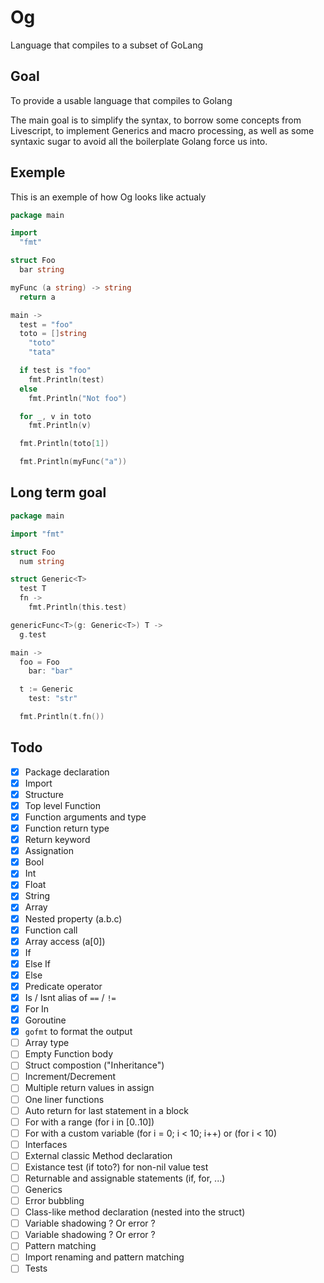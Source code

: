 # Og
Language that compiles to a subset of GoLang

## Goal

To provide a usable language that compiles to Golang

The main goal is to simplify the syntax, to borrow some concepts from Livescript, to implement Generics and macro processing, as well as some syntaxic sugar to avoid all the boilerplate Golang force us into.

## Exemple

This is an exemple of how Og looks like actualy

```go
package main

import
  "fmt"

struct Foo
  bar string

myFunc (a string) -> string
  return a

main ->
  test = "foo"
  toto = []string
    "toto"
    "tata"

  if test is "foo"
    fmt.Println(test)
  else
    fmt.Println("Not foo")

  for _, v in toto
    fmt.Println(v)

  fmt.Println(toto[1])

  fmt.Println(myFunc("a"))

```

## Long term goal

```go
package main

import "fmt"

struct Foo
  num string

struct Generic<T>
  test T
  fn ->
    fmt.Println(this.test)

genericFunc<T>(g: Generic<T>) T ->
  g.test

main ->
  foo = Foo
    bar: "bar"

  t := Generic
    test: "str"

  fmt.Println(t.fn())
```

## Todo

- [x] Package declaration
- [x] Import
- [x] Structure
- [x] Top level Function
- [x] Function arguments and type
- [x] Function return type
- [x] Return keyword
- [x] Assignation
- [x] Bool
- [x] Int
- [x] Float
- [x] String
- [x] Array
- [x] Nested property (a.b.c)
- [x] Function call
- [x] Array access (a[0])
- [x] If
- [x] Else If
- [x] Else
- [x] Predicate operator
- [x] Is / Isnt alias of `==` / `!=`
- [x] For In
- [x] Goroutine
- [x] `gofmt` to format the output
- [ ] Array type
- [ ] Empty Function body
- [ ] Struct compostion ("Inheritance")
- [ ] Increment/Decrement
- [ ] Multiple return values in assign
- [ ] One liner functions
- [ ] Auto return for last statement in a block
- [ ] For with a range (for i in [0..10])
- [ ] For with a custom variable (for i = 0; i < 10; i++) or (for i < 10)
- [ ] Interfaces
- [ ] External classic Method declaration
- [ ] Existance test (if toto?) for non-nil value test
- [ ] Returnable and assignable statements (if, for, ...)
- [ ] Generics
- [ ] Error bubbling
- [ ] Class-like method declaration (nested into the struct)
- [ ] Variable shadowing ? Or error ?
- [ ] Variable shadowing ? Or error ?
- [ ] Pattern matching
- [ ] Import renaming and pattern matching
- [ ] Tests